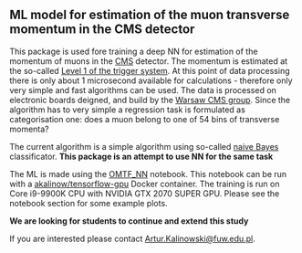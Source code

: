 ## ML model for estimation of the muon transverse momentum in the CMS detector

This package is used fore training a deep NN for estimation of the momentum of muons in the
[CMS](http://cms.cern) detector. The momentum is estimated at the so-called
[Level 1 of the trigger system](https://cms.cern/detector/triggering-and-data-acquisition).
At this point of data processing there is only about 1 microsecond available for calculations - therefore only
very simple and fast algorithms can be used. The data is processed on electronic boards deigned, and build by the
[Warsaw CMS group](http://cms.fuw.edu.pl/?page_id=1200). Since the algorithm has to very simple a regression task
is formulated as categorisation one: does a muon belong to one of 54 bins of transverse momenta?

The current algorithm is a simple algorithm using so-called [naive Bayes](https://en.wikipedia.org/wiki/Naive_Bayes_classifier)
classificator. **This package is an attempt to use NN for the same task**

The ML is made using the [OMTF_NN](OMTF_NN.ipynb) notebook. This notebook can be run with
a [akalinow/tensorflow-gpu](https://hub.docker.com/r/akalinow/tensorflow-gpu) Docker container.
The training is run on Core i9-9900K CPU with NVIDIA GTX 2070 SUPER GPU. Please see the
notebook section for some example plots.

**We are looking for students to continue and extend this study**

If you are interested please contact [Artur.Kalinowski@fuw.edu.pl](Artur.Kalinowski@fuw.edu.pl).